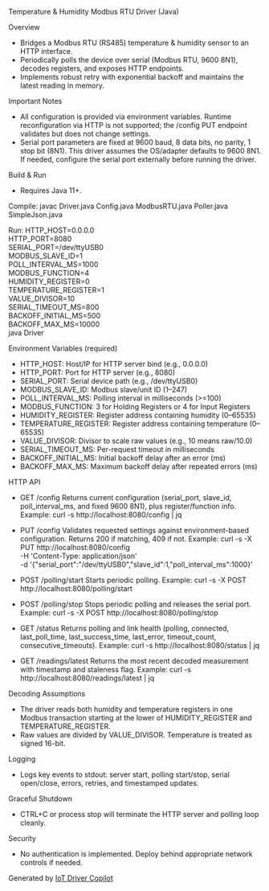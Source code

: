 Temperature & Humidity Modbus RTU Driver (Java)

Overview
- Bridges a Modbus RTU (RS485) temperature & humidity sensor to an HTTP interface.
- Periodically polls the device over serial (Modbus RTU, 9600 8N1), decodes registers, and exposes HTTP endpoints.
- Implements robust retry with exponential backoff and maintains the latest reading in memory.

Important Notes
- All configuration is provided via environment variables. Runtime reconfiguration via HTTP is not supported; the /config PUT endpoint validates but does not change settings.
- Serial port parameters are fixed at 9600 baud, 8 data bits, no parity, 1 stop bit (8N1). This driver assumes the OS/adapter defaults to 9600 8N1. If needed, configure the serial port externally before running the driver.

Build & Run
- Requires Java 11+.

Compile:
  javac Driver.java Config.java ModbusRTU.java Poller.java SimpleJson.java

Run:
  HTTP_HOST=0.0.0.0 \
  HTTP_PORT=8080 \
  SERIAL_PORT=/dev/ttyUSB0 \
  MODBUS_SLAVE_ID=1 \
  POLL_INTERVAL_MS=1000 \
  MODBUS_FUNCTION=4 \
  HUMIDITY_REGISTER=0 \
  TEMPERATURE_REGISTER=1 \
  VALUE_DIVISOR=10 \
  SERIAL_TIMEOUT_MS=800 \
  BACKOFF_INITIAL_MS=500 \
  BACKOFF_MAX_MS=10000 \
  java Driver

Environment Variables (required)
- HTTP_HOST: Host/IP for HTTP server bind (e.g., 0.0.0.0)
- HTTP_PORT: Port for HTTP server (e.g., 8080)
- SERIAL_PORT: Serial device path (e.g., /dev/ttyUSB0)
- MODBUS_SLAVE_ID: Modbus slave/unit ID (1–247)
- POLL_INTERVAL_MS: Polling interval in milliseconds (>=100)
- MODBUS_FUNCTION: 3 for Holding Registers or 4 for Input Registers
- HUMIDITY_REGISTER: Register address containing humidity (0–65535)
- TEMPERATURE_REGISTER: Register address containing temperature (0–65535)
- VALUE_DIVISOR: Divisor to scale raw values (e.g., 10 means raw/10.0)
- SERIAL_TIMEOUT_MS: Per-request timeout in milliseconds
- BACKOFF_INITIAL_MS: Initial backoff delay after an error (ms)
- BACKOFF_MAX_MS: Maximum backoff delay after repeated errors (ms)

HTTP API
- GET /config
  Returns current configuration (serial_port, slave_id, poll_interval_ms, and fixed 9600 8N1), plus register/function info.
  Example:
    curl -s http://localhost:8080/config | jq

- PUT /config
  Validates requested settings against environment-based configuration. Returns 200 if matching, 409 if not.
  Example:
    curl -s -X PUT http://localhost:8080/config \
      -H 'Content-Type: application/json' \
      -d '{"serial_port":"/dev/ttyUSB0","slave_id":1,"poll_interval_ms":1000}'

- POST /polling/start
  Starts periodic polling.
  Example:
    curl -s -X POST http://localhost:8080/polling/start

- POST /polling/stop
  Stops periodic polling and releases the serial port.
  Example:
    curl -s -X POST http://localhost:8080/polling/stop

- GET /status
  Returns polling and link health (polling, connected, last_poll_time, last_success_time, last_error, timeout_count, consecutive_timeouts).
  Example:
    curl -s http://localhost:8080/status | jq

- GET /readings/latest
  Returns the most recent decoded measurement with timestamp and staleness flag.
  Example:
    curl -s http://localhost:8080/readings/latest | jq

Decoding Assumptions
- The driver reads both humidity and temperature registers in one Modbus transaction starting at the lower of HUMIDITY_REGISTER and TEMPERATURE_REGISTER.
- Raw values are divided by VALUE_DIVISOR. Temperature is treated as signed 16-bit.

Logging
- Logs key events to stdout: server start, polling start/stop, serial open/close, errors, retries, and timestamped updates.

Graceful Shutdown
- CTRL+C or process stop will terminate the HTTP server and polling loop cleanly.

Security
- No authentication is implemented. Deploy behind appropriate network controls if needed.

Generated by [IoT Driver Copilot](https://copilot.test.shifu.dev/)
